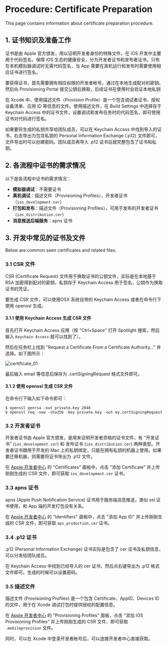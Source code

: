# Procedure: Certificate Preparation

This page contains information about certificate preparation procedure.


## 1. 证书知识及准备工作

证书是由 Apple 官方颁发，用以证明开发者身份的特殊文件。在 iOS 开发中主要用于代码签名，保障 iOS 生态的健康安全，分为开发者证书和发布者证书。只有在本机模拟器调试时无需代码签名，当 App 需要在真机运行和发布时需要使用相应证书进行签名。

要获得证书，首先需要拥有相应权限的开发者帐号，通过在本地生成配对的密钥。然后向 Provisioning Portal 提交公钥后换取，后续证书在使用时会验证本地私钥

在 Xcode 中，使用描述文件（Provision Profile）是一个包含调试者证书、授权设备清单、应用 ID 等信息的文件。使用描述文件，在 Build Settings 中选择存于 Keychain Access 中的证书文件，设置调试和发布任务时的代码签名，即可使用证书对代码进行签名。

如果要将生成的私钥共享给团队成员，可以在 Keychain Access 中找到导入的证书，右击导出为包含私钥的 Personal Information Exchange (.p12) 文件即可，文件导出时可以创建密码。团队成员再导入 .p12 证书后就完整包含了证书和私钥。


## 2. 各流程中证书的需求情况

以下是各流程中证书的需求情况：

* __模拟器调试__：不需要证书
* __真机调试__：描述文件（Provisioning Profiles），开发者证书（`ios_development.cer`）
* __打包和发布__：描述文件（Provisioning Profiles），可用于发布的开发者证书（`ios_distribution.cer`）
* __消息推送后端服务__：apns 证书


## 3. 开发中常见的证书及文件

Below are common seen certificates and related files.


### 3.1 CSR 文件

CSR (Certificate Request) 文件用于换取证书的公钥文件，实际是在本地基于 RSA 加密得到配对的密钥，私钥存于 Keychain Access 用于签名，公钥作为换取证书的凭证。

要生成 CSR 文件，可以使用OSX 系统自带的 Keychain Access 或者在命令行下使用 openssl 生成。

#### 3.1.1 使用 Keychain Access 生成 CSR 文件

首先打开 Keychain Access 应用（按 "Ctrl+Space" 打开 Spotlight 搜索，然后输入 `Keychain Access` 就可以找到了）。

然后在任务栏上找到 "Request a Certificate From a Certificate Authority…" 并选择。如下图所示：

![certificate_01](http://gitlab.djicorp.com/uploads/david.qiu/learning-ios/50d02c2cfd/certificate_01.jpeg)

最后输入 email 等信息后保存为 .certSigningRequest 格式文件即可。

#### 3.1.2 使用 openssl 生成 CSR 文件

在命令行下输入如下命令即可：

```
$ openssl genrsa -out private.key 2048
$ openssl req -new -sha256 -key private.key -out my.certSigningRequest
```


### 3.2 开发者证书

开发者证书由 Apple 官方颁发，是用来证明开发者资格的证书文件，有 "开发证书" (`ios_development.cer`) 和 发布证书 (`ios_distribution.cer`) 两种类型。开发者证书跟用于开发的 Mac 上的私钥绑定，只能在拥有私钥的机器上使用。如果要迁移机器，则需要将证书导出为 .p12 文件。

在 [Apple 开发者中心](http://developer.apple.com/) 的 "Certificates" 面板中，点击 "添加 Certificate" 并上传刚刚生成的 CSR 文件，即可获取 `ios_development.cer` 证书。


### 3.3 apns 证书

apns (Apple Push Notification Service) 证书用于服务端消息推送，类似 ssl 证书使用，和 App 端的开发打包没有关系。

在 [Apple 开发者中心](http://developer.apple.com/) 的 "Identifiers" 面板中，点击 "添加 App ID" 并上传刚刚生成的 CSR 文件，即可获取 `aps_production.cer` 证书。


### 3.4 .p12 证书

.p12 (Personal Information Exchange) 证书实际是包含了 cer 证书及私钥信息，可以分发给团队成员。

在 Keychain Access 中找到已经导入的 cer 证书，然后点右键导出为 .p12 格式文件即可。生成的时候可以设置密码。


### 3.5 描述文件

描述文件 (Provisioning Profiles) 是一个包含 Certificate、AppID、Devices ID 的文件，用于在 Xcode 调试打包时提供授权的配置信息。

在 [Apple 开发者中心](http://developer.apple.com/) 的 "Provisioning Profiles" 面板，点击 "添加 iOS Provisioning Profiles" 并上传刚刚生成的 CSR 文件，即可获取 `.mobileprovision` 文件。

同时，可以在 Xcode 中登录开发者帐号后，可以连接开发者中心直接获取。



